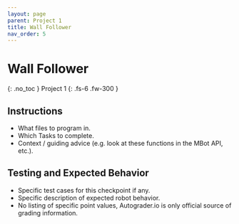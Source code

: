 ```yaml
---
layout: page
parent: Project 1
title: Wall Follower
nav_order: 5
---
```


# Wall Follower
{: .no_toc }
Project 1
{: .fs-6 .fw-300 }

## Instructions

* What files to program in.
* Which Tasks to complete.
* Context / guiding advice (e.g. look at these functions in the MBot API, etc.).

## Testing and Expected Behavior

* Specific test cases for this checkpoint if any.
* Specific description of expected robot behavior.
* No listing of specific point values, Autograder.io is only official source of grading information. 